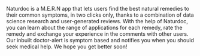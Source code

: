 Naturdoc is a M.E.R.N app that lets users find the best natural remedies to their common symptoms, in two clicks only, thanks to a combination of data science research and user-generated reviews. With the help of Naturdoc, you can learn about the range of applications for each remedy, rate the remedy and exchange your experience in the comments with other users. Our inbuilt doctor-alert is symptom based and notifies you when you should seek medical help. We hope you get better soon! 